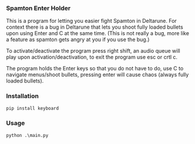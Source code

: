 ### Spamton Enter Holder
This is a program for letting you easier fight Spamton in Deltarune. For context there is a bug in Deltarune that lets you shoot fully loaded bullets upon using Enter and C at the same time. (This is not really a bug, more like a feature as spamton gets angry at you if you use the bug.)

To activate/deactivate the program press right shift, an audio queue will play upon activation/deactivation, to exit the program use esc or crtl c.

The program holds the Enter keys so that you do not have to do, use C to navigate menus/shoot bullets, pressing enter will cause chaos (always fully loaded bullets).

### Installation
```bash
pip install keyboard
```

### Usage
```
python .\main.py
```
